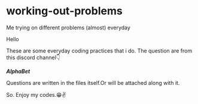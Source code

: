 # working-out-problems
Me trying on different problems (almost) everyday

Hello

These are some everyday coding practices that i do.
The question are from this discord channel👇

**_AlphaBet_**

Questions are written in the files itself.Or will be attached along with it.

So. Enjoy my codes.😁✌
